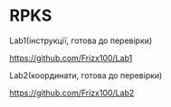 # RPKS
Lab1(інструкції, готова до перевірки)

https://github.com/Frizx100/Lab1

Lab2(координати, готова до перевірки)

https://github.com/Frizx100/Lab2
